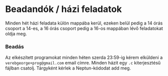 # Beadandók / házi feladatok

Minden hét házi feladata külön mappába kerül, ezeken belül pedig 
a 14 órás csoport a 14-es, a 16 órás csoport pedig a 16-os mappában lévő 
feladatokat oldja meg.


### Beadás
Az elkészített programokat minden héten szerda 23:59-ig kérem elküldeni
a `verebgeorge+prog@gmail.com` email címre. Minden házit egy `.c` kiterjesztésű fájlban csatolj. Tárgyként 
kérlek a Neptun-kódodat add meg.